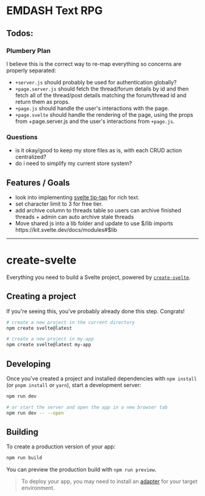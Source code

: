 # EMDASH Text RPG 

## Todos:

### Plumbery Plan
I believe this is the correct way to re-map everything so concerns are properly separated:

- `+server.js` should probably be used for authentication globally?
- `+page.server.js` should fetch the thread/forum details by id and then fetch all of the thread/post details matching the forum/thread id and return them as props. 
- `+page.js` should handle the user's interactions with the page.
- `+page.svelte` should handle the rendering of the page, using the props from +page.server.js and the user's interactions from `+page.js`.

### Questions
- is it okay/good to keep my store files as is, with each CRUD action centralized?
- do i need to simplify my current store system? 

## Features / Goals
- look into implementing [svelte tip-tap](https://tiptap.dev/installation/svelte) for rich text. 
- set character limit to 3 for free tier. 
- add archive column to threads table so users can archive finished threads + admin can auto archive stale threads
- Move shared js into a lib folder and update to use $/lib imports  https://kit.svelte.dev/docs/modules#$lib

----------------


# create-svelte

Everything you need to build a Svelte project, powered by [`create-svelte`](https://github.com/sveltejs/kit/tree/master/packages/create-svelte).

## Creating a project

If you're seeing this, you've probably already done this step. Congrats!

```bash
# create a new project in the current directory
npm create svelte@latest

# create a new project in my-app
npm create svelte@latest my-app
```

## Developing

Once you've created a project and installed dependencies with `npm install` (or `pnpm install` or `yarn`), start a development server:

```bash
npm run dev

# or start the server and open the app in a new browser tab
npm run dev -- --open
```

## Building

To create a production version of your app:

```bash
npm run build
```

You can preview the production build with `npm run preview`.

> To deploy your app, you may need to install an [adapter](https://kit.svelte.dev/docs/adapters) for your target environment.
